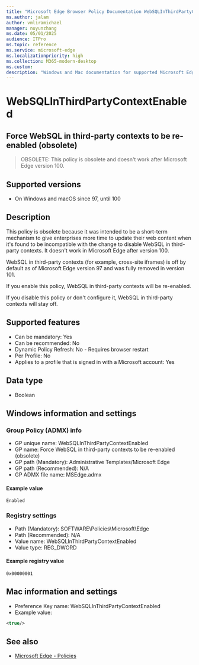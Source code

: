 ```yaml
---
title: "Microsoft Edge Browser Policy Documentation WebSQLInThirdPartyContextEnabled"
ms.author: jalam
author: vmliramichael
manager: nuyunzhang
ms.date: 05/01/2025
audience: ITPro
ms.topic: reference
ms.service: microsoft-edge
ms.localizationpriority: high
ms.collection: M365-modern-desktop
ms.custom:
description: "Windows and Mac documentation for supported Microsoft Edge Browser policy: Force WebSQL in third-party contexts to be re-enabled (obsolete)"
---
```


<!--THIS FILE IS AUTOMATICALLY GENERATED. MANUAL CHANGES WILL BE OVERWRITTEN.-->
<!--Please contact the Microsoft Edge Manageability team with any questions.-->

# WebSQLInThirdPartyContextEnabled

## Force WebSQL in third-party contexts to be re-enabled (obsolete)
> OBSOLETE: This policy is obsolete and doesn't work after Microsoft Edge version 100.

## Supported versions

- On Windows and macOS since 97, until 100

## Description

This policy is obsolete because it was intended to be a short-term mechanism to give enterprises more time to update their web content when it's found to be incompatible with the change to disable WebSQL in third-party contexts. It doesn't work in Microsoft Edge after version 100.

WebSQL in third-party contexts (for example, cross-site iframes) is off by default as of Microsoft Edge version 97 and was fully removed in version 101.

If you enable this policy, WebSQL in third-party contexts will be re-enabled.

If you disable this policy or don't configure it, WebSQL in third-party contexts will stay off.

## Supported features

- Can be mandatory: Yes
- Can be recommended: No
- Dynamic Policy Refresh: No - Requires browser restart
- Per Profile: No
- Applies to a profile that is signed in with a Microsoft account: Yes

## Data type

- Boolean

## Windows information and settings

### Group Policy (ADMX) info

- GP unique name: WebSQLInThirdPartyContextEnabled
- GP name: Force WebSQL in third-party contexts to be re-enabled (obsolete)
- GP path (Mandatory): Administrative Templates/Microsoft Edge
- GP path (Recommended): N/A
- GP ADMX file name: MSEdge.admx

#### Example value

```
Enabled
```

### Registry settings

- Path (Mandatory): SOFTWARE\Policies\Microsoft\Edge
- Path (Recommended): N/A
- Value name: WebSQLInThirdPartyContextEnabled
- Value type: REG_DWORD

#### Example registry value

```
0x00000001
```


## Mac information and settings

- Preference Key name: WebSQLInThirdPartyContextEnabled
- Example value:

```xml
<true/>
```

## See also
- [Microsoft Edge - Policies](../microsoft-edge-policies.md)
